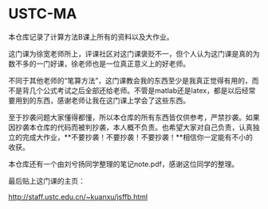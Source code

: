 # USTC-MA

本仓库记录了计算方法B课上所有的资料以及大作业。

这门课为徐宽老师所上，评课社区对这门课褒贬不一，但个人认为这门课是真的为数不多的一门好课，徐老师也是一位真正意义上的好老师。

不同于其他老师的“笔算方法”，这门课教会我的东西至少是我真正觉得有用的，而不是背几个公式考试之后全部还给老师。不管是matlab还是latex，都是以后经常要用到的东西，感谢老师让我在这门课上学会了这些东西。

至于抄袭问题大家懂得都懂，所以本仓库的所有东西皆仅供参考，严禁抄袭。如果因抄袭本仓库的代码而被判抄袭，本人概不负责。也希望大家对自己负责，认真独立的完成大作业，**不要抄袭！不要抄袭！不要抄袭！**相信你一定能有不小的收获。

本仓库还有一个由刘兮扬同学整理的笔记note.pdf，感谢这位同学的整理。

最后贴上这门课的主页：

http://staff.ustc.edu.cn/~kuanxu/jsffb.html
